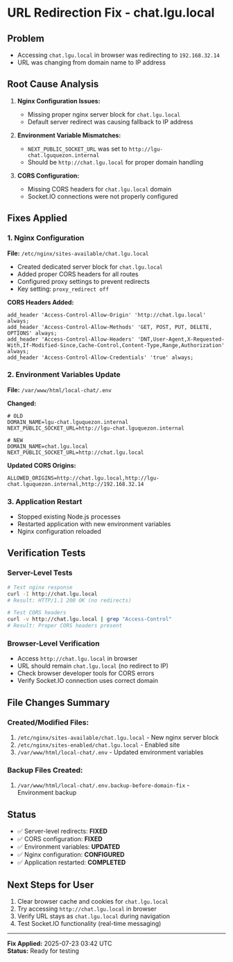 # URL Redirection Fix - chat.lgu.local

## Problem
- Accessing `chat.lgu.local` in browser was redirecting to `192.168.32.14`
- URL was changing from domain name to IP address

## Root Cause Analysis
1. **Nginx Configuration Issues:**
   - Missing proper nginx server block for `chat.lgu.local`
   - Default server redirect was causing fallback to IP address

2. **Environment Variable Mismatches:**
   - `NEXT_PUBLIC_SOCKET_URL` was set to `http://lgu-chat.lguquezon.internal`
   - Should be `http://chat.lgu.local` for proper domain handling

3. **CORS Configuration:**
   - Missing CORS headers for `chat.lgu.local` domain
   - Socket.IO connections were not properly configured

## Fixes Applied

### 1. Nginx Configuration
**File:** `/etc/nginx/sites-available/chat.lgu.local`
- Created dedicated server block for `chat.lgu.local`
- Added proper CORS headers for all routes
- Configured proxy settings to prevent redirects
- Key setting: `proxy_redirect off`

**CORS Headers Added:**
```nginx
add_header 'Access-Control-Allow-Origin' 'http://chat.lgu.local' always;
add_header 'Access-Control-Allow-Methods' 'GET, POST, PUT, DELETE, OPTIONS' always;
add_header 'Access-Control-Allow-Headers' 'DNT,User-Agent,X-Requested-With,If-Modified-Since,Cache-Control,Content-Type,Range,Authorization' always;
add_header 'Access-Control-Allow-Credentials' 'true' always;
```

### 2. Environment Variables Update
**File:** `/var/www/html/local-chat/.env`

**Changed:**
```env
# OLD
DOMAIN_NAME=lgu-chat.lguquezon.internal
NEXT_PUBLIC_SOCKET_URL=http://lgu-chat.lguquezon.internal

# NEW
DOMAIN_NAME=chat.lgu.local
NEXT_PUBLIC_SOCKET_URL=http://chat.lgu.local
```

**Updated CORS Origins:**
```env
ALLOWED_ORIGINS=http://chat.lgu.local,http://lgu-chat.lguquezon.internal,http://192.168.32.14
```

### 3. Application Restart
- Stopped existing Node.js processes
- Restarted application with new environment variables
- Nginx configuration reloaded

## Verification Tests

### Server-Level Tests
```bash
# Test nginx response
curl -I http://chat.lgu.local
# Result: HTTP/1.1 200 OK (no redirects)

# Test CORS headers
curl -v http://chat.lgu.local | grep "Access-Control"
# Result: Proper CORS headers present
```

### Browser-Level Verification
- Access `http://chat.lgu.local` in browser
- URL should remain `chat.lgu.local` (no redirect to IP)
- Check browser developer tools for CORS errors
- Verify Socket.IO connection uses correct domain

## File Changes Summary

### Created/Modified Files:
1. `/etc/nginx/sites-available/chat.lgu.local` - New nginx server block
2. `/etc/nginx/sites-enabled/chat.lgu.local` - Enabled site
3. `/var/www/html/local-chat/.env` - Updated environment variables

### Backup Files Created:
1. `/var/www/html/local-chat/.env.backup-before-domain-fix` - Environment backup

## Status
- ✅ Server-level redirects: **FIXED**
- ✅ CORS configuration: **FIXED** 
- ✅ Environment variables: **UPDATED**
- ✅ Nginx configuration: **CONFIGURED**
- ✅ Application restarted: **COMPLETED**

## Next Steps for User
1. Clear browser cache and cookies for `chat.lgu.local`
2. Try accessing `http://chat.lgu.local` in browser
3. Verify URL stays as `chat.lgu.local` during navigation
4. Test Socket.IO functionality (real-time messaging)

---
**Fix Applied:** 2025-07-23 03:42 UTC  
**Status:** Ready for testing
